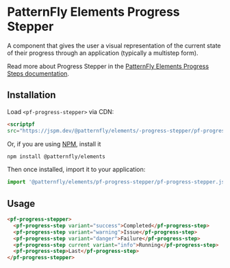 # PatternFly Elements Progress Stepper

A component that gives the user a visual representation of the current state of 
their progress through an application (typically a multistep form).

Read more about Progress Stepper in the [PatternFly Elements Progress Steps 
documentation][docs].

##  Installation

Load `<pf-progress-stepper>` via CDN:

```html
<scriptpf 
src="https://jspm.dev/@patternfly/elements/-progress-stepper/pf-progress-stepper.js"></script>
```

Or, if you are using [NPM](https://npm.im), install it

```bash
npm install @patternfly/elements
```

Then once installed, import it to your application:

```js
import '@patternfly/elements/pf-progress-stepper/pf-progress-stepper.js';
```

## Usage

```html
<pf-progress-stepper>
  <pf-progress-step variant="success">Completed</pf-progress-step>
  <pf-progress-step variant="warning">Issue</pf-progress-step>
  <pf-progress-step variant="danger">Failure</pf-progress-step>
  <pf-progress-step current variant="info">Running</pf-progress-step>
  <pf-progress-step>Last</pf-progress-step>
</pf-progress-stepper>
```

[docs]: https://patternflyelements.org/components/progress-stepper
